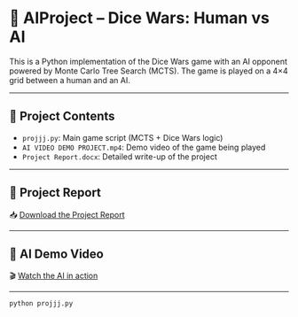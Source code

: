 # 🎲 AIProject – Dice Wars: Human vs AI

This is a Python implementation of the Dice Wars game with an AI opponent powered by Monte Carlo Tree Search (MCTS). The game is played on a 4×4 grid between a human and an AI.

---

## 📁 Project Contents

- `projjj.py`: Main game script (MCTS + Dice Wars logic)
- `AI VIDEO DEMO PROJECT.mp4`: Demo video of the game being played
- `Project Report.docx`: Detailed write-up of the project

---

## 📄 Project Report

📥 [Download the Project Report](./Project%20Report.docx)

---

## 🎥 AI Demo Video

🎬 [Watch the AI in action](./AI%20VIDEO%20DEMO%20PROJECT.mp4)

---

```bash
python projjj.py
